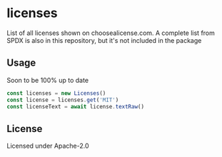 # licenses

List of all licenses shown on choosealicense.com. A complete list from SPDX is also in this repository, but it's not included in the package

## Usage

Soon to be 100% up to date

```js
const licenses = new Licenses()
const license = licenses.get('MIT')
const licenseText = await license.textRaw()
```

## License

Licensed under Apache-2.0
